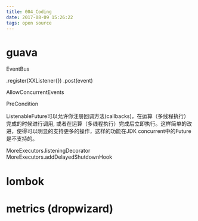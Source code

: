 ```yaml
---
title: 004_Coding
date: 2017-08-09 15:26:22
tags: open source 
---
```



# guava 

EventBus

.register(XXListener{})
.post(event)

AllowConcurrentEvents


PreCondition 

ListenableFuture可以允许你注册回调方法(callbacks)，在运算（多线程执行）完成的时候进行调用, 或者在运算（多线程执行）完成后立即执行。这样简单的改进，使得可以明显的支持更多的操作，这样的功能在JDK concurrent中的Future是不支持的。

MoreExecutors.listeningDecorator
MoreExecutors.addDelayedShutdownHook

# lombok



# metrics (dropwizard)



